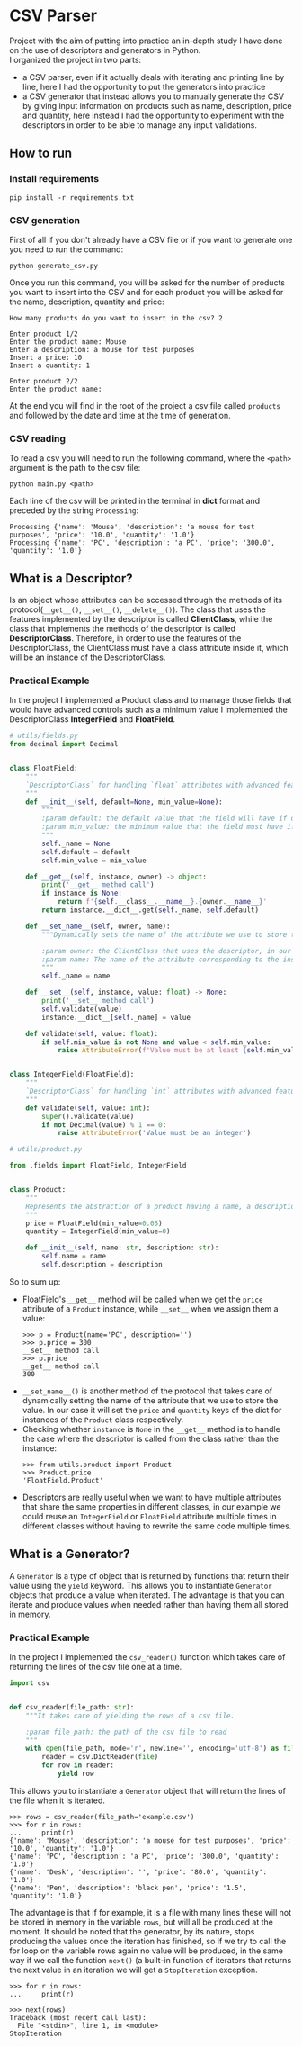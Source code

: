 # CSV Parser
Project with the aim of putting into practice an in-depth study I have done on the use of descriptors and generators in Python.  
I organized the project in two parts:
- a CSV parser, even if it actually deals with iterating and printing line by line, here I had the opportunity to put the generators into practice
- a CSV generator that instead allows you to manually generate the CSV by giving input information on products such as name, description, price and quantity, here instead I had the opportunity to experiment with the descriptors in order to be able to manage any input validations.

## How to run
### Install requirements
```
pip install -r requirements.txt
```

### CSV generation
First of all if you don't already have a CSV file or if you want to generate one you need to run the command:
```
python generate_csv.py
```

Once you run this command, you will be asked for the number of products you want to insert into the CSV and for each 
product you will be asked for the name, description, quantity and price:
```
How many products do you want to insert in the csv? 2

Enter product 1/2
Enter the product name: Mouse
Enter a description: a mouse for test purposes
Insert a price: 10
Insert a quantity: 1

Enter product 2/2
Enter the product name:
```
At the end you will find in the root of the project a csv file called `products` and followed by the date and time at the 
time of generation.

### CSV reading
To read a csv you will need to run the following command, where the `<path>` argument is the path to the csv file:
```
python main.py <path>
```

Each line of the csv will be printed in the terminal in **dict** format and preceded by the string `Processing`:
```
Processing {'name': 'Mouse', 'description': 'a mouse for test purposes', 'price': '10.0', 'quantity': '1.0'}
Processing {'name': 'PC', 'description': 'a PC', 'price': '300.0', 'quantity': '1.0'}

```

## What is a Descriptor?
Is an object whose attributes can be accessed through the methods of its protocol(`__get__()`, `__set__()`, `__delete__()`). 
The class that uses the features implemented by the descriptor is called **ClientClass**, while the class that implements 
the methods of the descriptor is called **DescriptorClass**. Therefore, in order to use the features of the DescriptorClass, 
the ClientClass must have a class attribute inside it, which will be an instance of the DescriptorClass.

### Practical Example
In the project I implemented a Product class and to manage those fields that would have advanced controls such as a minimum value I implemented the DescriptorClass **IntegerField** and **FloatField**.

```python
# utils/fields.py
from decimal import Decimal


class FloatField:
    """
    `DescriptorClass` for handling `float` attributes with advanced features such as default and minimum values.
    """
    def __init__(self, default=None, min_value=None):
        """
        :param default: the default value that the field will have if one is not provided, default to `None`
        :param min_value: the minimum value that the field must have if provided, default to `None`
        """
        self._name = None
        self.default = default
        self.min_value = min_value

    def __get__(self, instance, owner) -> object:
        print('__get__ method call')
        if instance is None:
            return f'{self.__class__.__name__}.{owner.__name__}'
        return instance.__dict__.get(self._name, self.default)

    def __set_name__(self, owner, name):
        """Dynamically sets the name of the attribute we use to store the value.

        :param owner: the ClientClass that uses the descriptor, in our case the `Product` class
        :param name: The name of the attribute corresponding to the instance of this DescriptorClass, in our case `price`
        """
        self._name = name

    def __set__(self, instance, value: float) -> None:
        print('__set__ method call')
        self.validate(value)
        instance.__dict__[self._name] = value

    def validate(self, value: float):
        if self.min_value is not None and value < self.min_value:
            raise AttributeError(f'Value must be at least {self.min_value}')


class IntegerField(FloatField):
    """
    `DescriptorClass` for handling `int` attributes with advanced features such as default and minimum values.
    """
    def validate(self, value: int):
        super().validate(value)
        if not Decimal(value) % 1 == 0:
            raise AttributeError('Value must be an integer')
```
```python
# utils/product.py

from .fields import FloatField, IntegerField


class Product:
    """
    Represents the abstraction of a product having a name, a description, a price and a quantity.
    """
    price = FloatField(min_value=0.05)
    quantity = IntegerField(min_value=0)

    def __init__(self, name: str, description: str):
        self.name = name
        self.description = description
```

So to sum up:
- FloatField's `__get__` method will be called when we get the `price` attribute of a `Product` instance, while `__set__` when we assign them a value: 
  ```
  >>> p = Product(name='PC', description='')
  >>> p.price = 300
  __set__ method call
  >>> p.price
  __get__ method call
  300
  ```
- `__set_name__()` is another method of the protocol that takes care of dynamically setting the name of the attribute that we 
use to store the value. In our case it will set the `price` and `quantity` keys of the dict for instances of the `Product` class respectively.
- Checking whether `instance` is `None` in the `__get__` method is to handle the case where the descriptor is called 
from the class rather than the instance:
  ```
  >>> from utils.product import Product
  >>> Product.price                  
  'FloatField.Product'
  ```
- Descriptors are really useful when we want to have multiple attributes that share the same properties in different classes, 
in our example we could reuse an `IntegerField` or `FloatField` attribute multiple times in different classes without having 
to rewrite the same code multiple times.

## What is a Generator?
A `Generator` is a type of object that is returned by functions that return their value using the `yield` keyword. 
This allows you to instantiate `Generator` objects that produce a value when iterated. 
The advantage is that you can iterate and produce values when needed rather than having them all stored in memory.

### Practical Example
In the project I implemented the `csv_reader()` function which takes care of returning the lines of the csv file one at a time.

```python
import csv


def csv_reader(file_path: str):
    """It takes care of yielding the rows of a csv file.

    :param file_path: the path of the csv file to read
    """
    with open(file_path, mode='r', newline='', encoding='utf-8') as file:
        reader = csv.DictReader(file)
        for row in reader:
            yield row        
```

This allows you to instantiate a `Generator` object that will return the lines of the file when it is iterated.
````
>>> rows = csv_reader(file_path='example.csv')
>>> for r in rows:
...     print(r)
{'name': 'Mouse', 'description': 'a mouse for test purposes', 'price': '10.0', 'quantity': '1.0'}
{'name': 'PC', 'description': 'a PC', 'price': '300.0', 'quantity': '1.0'}
{'name': 'Desk', 'description': '', 'price': '80.0', 'quantity': '1.0'}
{'name': 'Pen', 'description': 'black pen', 'price': '1.5', 'quantity': '1.0'}
````

The advantage is that if for example, it is a file with many lines these will not be stored in memory in the variable 
`rows`, but will all be produced at the moment. 
It should be noted that the generator, by its nature, stops producing the values once the iteration has finished, 
so if we try to call the for loop on the variable rows again no value will be produced, in the same way if we call the 
function `next()` (a built-in function of iterators that returns the next value in an iteration we will get a `StopIteration` exception.

```
>>> for r in rows:
...     print(r)

>>> next(rows)
Traceback (most recent call last):
  File "<stdin>", line 1, in <module>
StopIteration
```